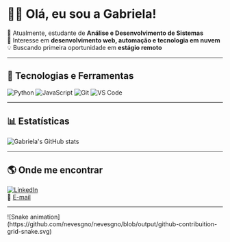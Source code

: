 # 👩‍💻 Olá, eu sou a Gabriela!

🎯 Atualmente, estudante de **Análise e Desenvolvimento de Sistemas**  
📍 Interesse em **desenvolvimento web, automação e tecnologia em nuvem**  
💡 Buscando primeira oportunidade em **estágio remoto**  

---

## 🚀 Tecnologias e Ferramentas
![Python](https://img.shields.io/badge/Python-3776AB?style=for-the-badge&logo=python&logoColor=white)
![JavaScript](https://img.shields.io/badge/JavaScript-F7DF1E?style=for-the-badge&logo=javascript&logoColor=black)
![Git](https://img.shields.io/badge/Git-F05032?style=for-the-badge&logo=git&logoColor=white)
![VS Code](https://img.shields.io/badge/VSCode-007ACC?style=for-the-badge&logo=visual-studio-code&logoColor=white)

---

## 📊 Estatísticas
![Gabriela's GitHub stats](https://github-readme-stats.vercel.app/api?username=SEUUSUARIO&show_icons=true&theme=dracula)

---

## 🌎 Onde me encontrar
[![LinkedIn](https://img.shields.io/badge/LinkedIn-0A66C2?style=for-the-badge&logo=linkedin&logoColor=white)](https://www.linkedin.com/in/gabriela-neves-oliveira/)  
📧 [E-mail](nevesgno@gmail.com)

---
<div>
  ![Snake animation](https://github.com/nevesgno/nevesgno/blob/output/github-contribuition-grid-snake.svg)
</div>
